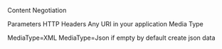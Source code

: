 Content Negotiation

Parameters
HTTP Headers
Any URI in your application
Media Type

MediaType=XML
MediaType=Json
if empty by default create json data



